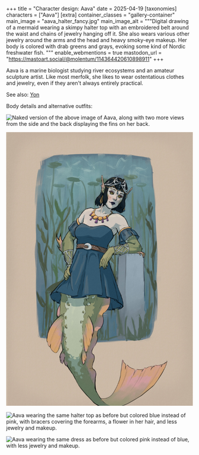 +++
title = "Character design: Aava"
date = 2025-04-19
[taxonomies]
characters = ["Aava"]
[extra]
container_classes = "gallery-container"
main_image = "aava_halter_fancy.jpg"
main_image_alt = """Digital drawing of a mermaid wearing a skimpy halter top
with an embroidered belt around the waist and chains of jewelry hanging off it.
She also wears various other jewelry around the arms and the head and heavy smoky-eye makeup.
Her body is colored with drab greens and grays, evoking some kind of Nordic freshwater fish.
"""
enable_webmentions = true
mastodon_url = "https://mastoart.social/@molentum/114364420610898911"
+++

Aava is a marine biologist studying river ecosystems
and an amateur sculpture artist.
Like most merfolk, she likes to wear ostentatious clothes and jewelry,
even if they aren't always entirely practical.

<!-- more -->

See also: [Yon](/notes/yon/)

Body details and alternative outfits:


![Naked version of the above image of Aava,
along with two more views from the side and the back
displaying the fins on her back.](aava_nude.jpg)

![Aava wearing a strapless dress with the same jewelry and makeup as before.](aava_dress.jpg)

![Aava wearing the same halter top as before but colored blue instead of pink,
with bracers covering the forearms, a flower in her hair,
and less jewelry and makeup.](aava_halter_casual.jpg)

![Aava wearing the same dress as before but colored pink instead of blue,
with less jewelry and makeup.](aava_dress_casual.jpg)
